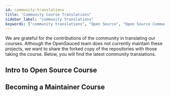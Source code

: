 ```yaml
---
id: community-translations
title: "Community Course Translations"
sidebar_label: "community translations"
keywords: ["community translations", "Open Source", "Open Source Community"]
---
```


We are grateful for the contributions of the community in translating our courses. Although the OpenSauced team does not currently maintain these projects, we want to share the forked copy of the repositories with those taking the course. Below, you will find the latest community translations.

## Intro to Open Source Course

<!-- Use below format to list your repository -->
<!--
- [Language](link to your forked repository) - maintain by [GitHub username](link to your GitHub profile)
-->

## Becoming a Maintainer Course

<!-- Use below format to list your repository -->
<!--
- [Language](link to your forked repository) - maintain by [GitHub username](link to your GitHub profile)
-->
